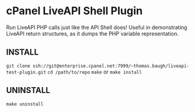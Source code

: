cPanel LiveAPI Shell Plugin
===========================

Run LiveAPI PHP calls just like the API Shell does!
Useful in demonstrating LiveAPI return structures, as it dumps the PHP variable representation.

INSTALL
-------
`git clone ssh://git@enterprise.cpanel.net:7999/~thomas.baugh/liveapi-test-plugin.git`
`cd /path/to/repo`
`make` or `make install`

UNINSTALL
---------
`make uninstall`
